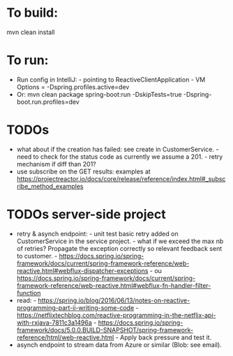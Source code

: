 # To build:
mvn clean install


# To run:
- Run config in IntelliJ:
       - pointing to ReactiveClientApplication
       - VM Options = -Dspring.profiles.active=dev
- Or: mvn clean package spring-boot:run -DskipTests=true -Dspring-boot.run.profiles=dev


# TODOs
- what about if the creation has failed: see create in CustomerService.
        - need to check for the status code as currently we assume a 201.
        - retry mechanism if diff than 201?
- use subscribe on the GET results: examples at https://projectreactor.io/docs/core/release/reference/index.html#_subscribe_method_examples


# TODOs server-side project
- retry & asynch endpoint:
        - unit test basic retry added on CustomerService in the service project.
        - what if we exceed the max nb of retries? Propagate the exception correctly so relevant feedback sent to customer.
               - https://docs.spring.io/spring-framework/docs/current/spring-framework-reference/web-reactive.html#webflux-dispatcher-exceptions
               - ou https://docs.spring.io/spring-framework/docs/current/spring-framework-reference/web-reactive.html#webflux-fn-handler-filter-function
- read:
        - https://spring.io/blog/2016/06/13/notes-on-reactive-programming-part-ii-writing-some-code
        - https://netflixtechblog.com/reactive-programming-in-the-netflix-api-with-rxjava-7811c3a1496a
        - https://docs.spring.io/spring-framework/docs/5.0.0.BUILD-SNAPSHOT/spring-framework-reference/html/web-reactive.html
        - Apply back pressure and test it.    
- asynch endpoint to stream data from Azure or similar (Blob: see email). 
